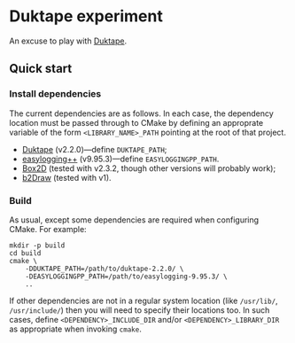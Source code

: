 # Duktape experiment
An excuse to play with [Duktape](http://duktape.org/).

## Quick start
### Install dependencies
The current dependencies are as follows. In each case, the dependency location
must be passed through to CMake by defining an approprate variable of the form
`<LIBRARY_NAME>_PATH` pointing at the root of that project.
-   [Duktape](https://github.com/svaarala/duktape/) (v2.2.0)&mdash;define
    `DUKTAPE_PATH`;
-   [easylogging++](https://github.com/muflihun/easyloggingpp)
    (v9.95.3)&mdash;define `EASYLOGGINGPP_PATH`.
-   [Box2D](http://box2d.org/) (tested with v2.3.2, though other versions will
    probably work);
-   [b2Draw](https://github.com/coxm/b2draw) (tested with v1).

### Build
As usual, except some dependencies are required when configuring CMake. For
example:

    mkdir -p build
    cd build
    cmake \
        -DDUKTAPE_PATH=/path/to/duktape-2.2.0/ \
        -DEASYLOGGINGPP_PATH=/path/to/easylogging-9.95.3/ \
        ..

If other dependencies are not in a regular system location (like `/usr/lib/`,
`/usr/include/`) then you will need to specify their locations too. In such
cases, define `<DEPENDENCY>_INCLUDE_DIR` and/or `<DEPENDENCY>_LIBRARY_DIR` as
appropriate when invoking `cmake`.
